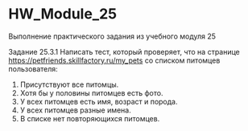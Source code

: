 # HW_Module_25
Выполнение практического задания из учебного модуля 25

Задание 25.3.1
Написать тест, который проверяет, что на странице https://petfriends.skillfactory.ru/my_pets  со списком питомцев пользователя:

1) Присутствуют все питомцы.
2) Хотя бы у половины питомцев есть фото.
3) У всех питомцев есть имя, возраст и порода.
4) У всех питомцев разные имена.
5) В списке нет повторяющихся питомцев.
